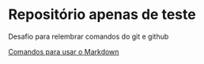 # Repositório apenas de teste

Desafio para relembrar comandos do git e github

[Comandos para usar o Markdown](https://www.markdownguide.org/basic-syntax/)
